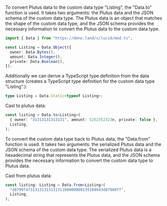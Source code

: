 To convert Plutus data to the custom data type "Listing", the "Data.to" function is used. It takes two arguments: the Plutus data and the JSON schema of the custom data type. The Plutus data is an object that matches the shape of the custom data type, and the JSON schema provides the necessary information to convert the Plutus data to the custom data type.

```ts
import { Data } from "https://deno.land/x/lucid/mod.ts";

const Listing = Data.Object({
  owner: Data.Bytes(),
  amount: Data.Integer(),
  private: Data.Boolean(),
});
```

Additionally we can derive a TypeScript type definition from the data structure (creates a TypeScript type definition for the custom data type "Listing".):

```ts
type Listing = Data.Static<typeof Listing>;
```

Cast to plutus data:

```ts
const listing = Data.to<Listing>(
  { owner: "31313131313131", amount: 5252352323n, private: false },
  Listing,
);
```

To convert the custom data type back to Plutus data, the "Data.from" function is used. It takes two arguments: the serialized Plutus data and the JSON schema of the custom data type. The serialized Plutus data is a hexadecimal string that represents the Plutus data, and the JSON schema provides the necessary information to convert the custom data type to Plutus data.

Cast from plutus data:

```ts
const listing: Listing = Data.from<Listing>(
  "d8799f47313131313131311b0000000139108943d87980ff",
  Listing,
);
```
